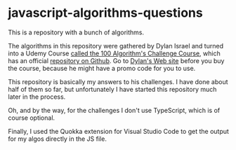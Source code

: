 # javascript-algorithms-questions

This is a repository with a bunch of algorithms.

The algorithms in this repository were gathered by Dylan Israel and turned into a Udemy Course [called the 100 Algorithm's Challenge Course](https://github.com/PizzaPokerGuy/100AlgorithmsChallenge), which has an official [repository on Github](https://github.com/PizzaPokerGuy/100AlgorithmsChallenge). Go to [Dylan's Web site](http://www.dylanisrael.com/) before you buy the course, because he might have a promo code for you to use.

This repository is basically my answers to his challenges. I have done about half of them so far, but unfortunately I have started this repository much later in the process.

Oh, and by the way, for the challenges I don't use TypeScript, which is of course optional.

Finally, I used the Quokka extension for Visual Studio Code to get the output for my algos directly in the JS file.
